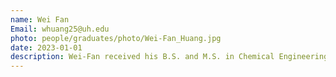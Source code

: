 ```yaml
---
name: Wei Fan
Email: whuang25@uh.edu
photo: people/graduates/photo/Wei-Fan_Huang.jpg
date: 2023-01-01
description: Wei-Fan received his B.S. and M.S. in Chemical Engineering from National Cheng Kung University in Taiwan in 2018 and 2021. His research focuses on developing machine learning models and their applications in molecular simulation of battery materials.
---
```

